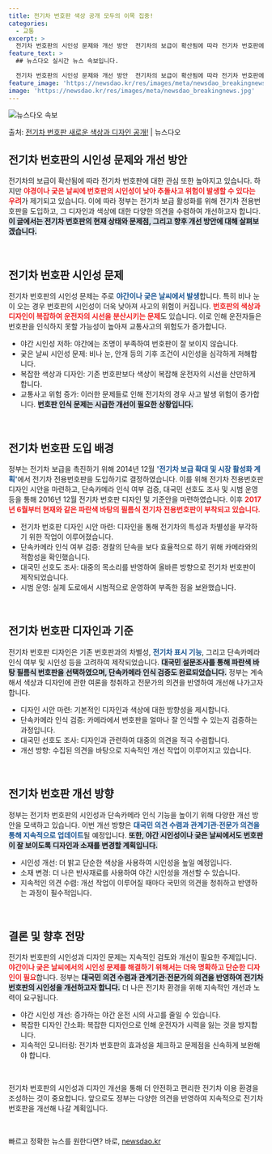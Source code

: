 ```yaml
---
title: 전기차 번호판 색상 공개 모두의 이목 집중!
categories:
  - 교통
excerpt: >
  전기차 번호판의 시인성 문제와 개선 방안  전기차의 보급이 확산됨에 따라 전기차 번호판에 대한 관심 또한 높…
feature_text: >
  ## 뉴스다오 실시간 뉴스 속보입니다.

  전기차 번호판의 시인성 문제와 개선 방안  전기차의 보급이 확산됨에 따라 전기차 번호판에 대한 관심 또한 높…
feature_image: 'https://newsdao.kr/res/images/meta/newsdao_breakingnews.jpg'
image: 'https://newsdao.kr/res/images/meta/newsdao_breakingnews.jpg'
---
```


![뉴스다오 속보](https://newsdao.kr/res/images/meta/newsdao_breakingnews.jpg)

<p>출처: <a href="https://newsdao.kr/5114" rel="dofollow">전기차 번호판 새로운 색상과 디자인 공개!</a> | 뉴스다오</p>

<h2 data-ke-size="size26">전기차 번호판의 시인성 문제와 개선 방안</h2>

전기차의 보급이 확산됨에 따라 전기차 번호판에 대한 관심 또한 높아지고 있습니다. 하지만 <b><span style="color: #ee2323;">야경이나 궂은 날씨에 번호판의 시인성이 낮아 추돌사고 위험이 발생할 수 있다는 우려</span></b>가 제기되고 있습니다. 이에 따라 정부는 전기차 보급 활성화를 위해 전기차 전용번호판을 도입하고, 그 디자인과 색상에 대한 다양한 의견을 수렴하여 개선하고자 합니다. <b><span style="background-color: #21538527;">이 글에서는 전기차 번호판의 현재 상태와 문제점, 그리고 향후 개선 방안에 대해 살펴보겠습니다.</span></b><p data-ke-size="size16">&nbsp;</p>

<h2 data-ke-size="size26">전기차 번호판 시인성 문제</h2>

전기차 번호판의 시인성 문제는 주로 <b><span style="color: #1a5490;">야간이나 궂은 날씨에서 발생</span></b>합니다. 특히 비나 눈이 오는 경우 번호판의 시인성이 더욱 낮아져 사고의 위험이 커집니다. <b><span style="color: #ee2323;">번호판의 색상과 디자인이 복잡하여 운전자의 시선을 분산시키는 문제</span></b>도 있습니다. 이로 인해 운전자들은 번호판을 인식하지 못할 가능성이 높아져 교통사고의 위험도가 증가합니다.

- 야간 시인성 저하: 야간에는 조명이 부족하여 번호판이 잘 보이지 않습니다.
- 궂은 날씨 시인성 문제: 비나 눈, 안개 등의 기후 조건이 시인성을 심각하게 저해합니다.
- 복잡한 색상과 디자인: 기존 번호판보다 색상이 복잡해 운전자의 시선을 산만하게 합니다.
- 교통사고 위험 증가: 이러한 문제들로 인해 전기차의 경우 사고 발생 위험이 증가합니다. <b><span style="background-color: #21538527;">번호판 인식 문제는 시급한 개선이 필요한 상황입니다.</span></b>

<p data-ke-size="size16">&nbsp;</p>

<h2 data-ke-size="size26">전기차 번호판 도입 배경</h2>

정부는 전기차 보급을 촉진하기 위해 2014년 12월 <b><span style="color: #1a5490;">'전기차 보급 확대 및 시장 활성화 계획'</span></b>에서 전기차 전용번호판을 도입하기로 결정하였습니다. 이를 위해 전기차 전용번호판 디자인 시안을 마련하고, 단속카메라 인식 여부 검증, 대국민 선호도 조사 및 시범 운영 등을 통해 2016년 12월 전기차 번호판 디자인 및 기준안을 마련하였습니다. 이후 <b><span style="color: #ee2323;">2017년 6월부터 현재와 같은 파란색 바탕의 필름식 전기차 전용번호판이 부착되고 있습니다.</span></b>

- 전기차 번호판 디자인 시안 마련: 디자인을 통해 전기차의 특성과 차별성을 부각하기 위한 작업이 이루어졌습니다.
- 단속카메라 인식 여부 검증: 경찰의 단속을 보다 효율적으로 하기 위해 카메라와의 적합성을 확인했습니다.
- 대국민 선호도 조사: 대중의 목소리를 반영하여 올바른 방향으로 전기차 번호판이 제작되었습니다. 
- 시범 운영: 실제 도로에서 시범적으로 운영하여 부족한 점을 보완했습니다.

<p data-ke-size="size16">&nbsp;</p>

<h2 data-ke-size="size26">전기차 번호판 디자인과 기준</h2>

전기차 번호판 디자인은 기존 번호판과의 차별성, <b><span style="color: #1a5490;">전기차 표시 기능</span></b>, 그리고 단속카메라 인식 여부 및 시인성 등을 고려하여 제작되었습니다. <b><span style="background-color: #21538527;">대국민 설문조사를 통해 파란색 바탕 필름식 번호판을 선택하였으며, 단속카메라 인식 검증도 완료되었습니다.</span></b> 정부는 계속해서 색상과 디자인에 관한 여론을 청취하고 전문가의 의견을 반영하여 개선해 나가고자 합니다.

- 디자인 시안 마련: 기본적인 디자인과 색상에 대한 방향성을 제시합니다.
- 단속카메라 인식 검증: 카메라에서 번호판을 얼마나 잘 인식할 수 있는지 검증하는 과정입니다.
- 대국민 선호도 조사: 디자인과 관련하여 대중의 의견을 적극 수렴합니다. 
- 개선 방향: 수집된 의견을 바탕으로 지속적인 개선 작업이 이루어지고 있습니다.

<p data-ke-size="size16">&nbsp;</p>

<h2 data-ke-size="size26">전기차 번호판 개선 방향</h2>

정부는 전기차 번호판의 시인성과 단속카메라 인식 기능을 높이기 위해 다양한 개선 방안을 모색하고 있습니다. 이번 개선 방향은 <b><span style="color: #1a5490;">대국민 의견 수렴과 관계기관·전문가 의견을 통해 지속적으로 업데이트</span></b>될 예정입니다. <b><span style="background-color: #21538527;">또한, 야간 시인성이나 궂은 날씨에서도 번호판이 잘 보이도록 디자인과 소재를 변경할 계획입니다.</span></b>

- 시인성 개선: 더 밝고 단순한 색상을 사용하여 시인성을 높일 예정입니다.
- 소재 변경: 더 나은 반사재료를 사용하여 야간 시인성을 개선할 수 있습니다.
- 지속적인 의견 수렴: 개선 작업이 이루어질 때마다 국민의 의견을 청취하고 반영하는 과정이 필수적입니다. 

<p data-ke-size="size16">&nbsp;</p>

<h2 data-ke-size="size26">결론 및 향후 전망</h2>

전기차 번호판의 시인성과 디자인 문제는 지속적인 검토와 개선이 필요한 주제입니다. <b><span style="color: #ee2323;">야간이나 궂은 날씨에서의 시인성 문제를 해결하기 위해서는 더욱 명확하고 단순한 디자인이 필요</span></b>합니다. 정부는 <b><span style="background-color: #21538527;">대국민 의견 수렴과 관계기관·전문가의 의견을 반영하여 전기차 번호판의 시인성을 개선하고자 합니다.</span></b> 더 나은 전기차 환경을 위해 지속적인 개선과 노력이 요구됩니다.

- 야간 시인성 개선: 증가하는 야간 운전 시의 사고를 줄일 수 있습니다.
- 복잡한 디자인 간소화: 복잡한 디자인으로 인해 운전자가 시력을 잃는 것을 방지합니다.
- 지속적인 모니터링: 전기차 번호판의 효과성을 체크하고 문제점을 신속하게 보완해야 합니다.

<p data-ke-size="size16">&nbsp;</p>

전기차 번호판의 시인성과 디자인 개선을 통해 더 안전하고 편리한 전기차 이용 환경을 조성하는 것이 중요합니다. 앞으로도 정부는 다양한 의견을 반영하여 지속적으로 전기차 번호판을 개선해 나갈 계획입니다. <p data-ke-size="size16">&nbsp;</p>  

빠르고 정확한 뉴스를 원한다면? 바로, <a href="https://newsdao.kr" rel="dofollow">newsdao.kr</a>


